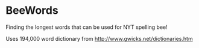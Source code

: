 # BeeWords
Finding the longest words that can be used for NYT spelling bee! 

Uses 194,000 word dictionary from http://www.gwicks.net/dictionaries.htm
